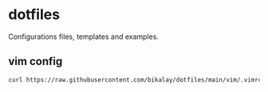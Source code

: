 # dotfiles
Configurations files, templates and examples.

## vim config 
```bash
curl https://raw.githubusercontent.com/bikalay/dotfiles/main/vim/.vimrc --output ~/.vimrc
```


